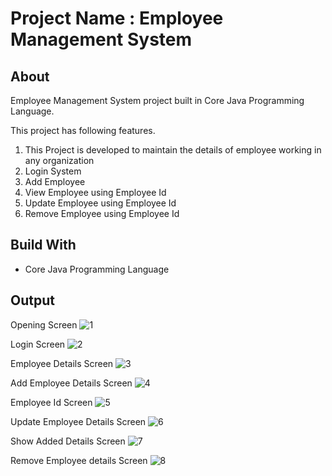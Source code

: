 # Project Name : Employee Management System

<h2>About</h2> 

Employee Management System project built in Core Java Programming Language. 

This project has following features.

<ol>
  <li>This Project is developed to maintain the details of employee working in any organization</li>
  <li>Login System</li>
  <li>Add Employee</li>
  <li>View Employee using Employee Id</li>
  <li>Update Employee using Employee Id</li>
  <li>Remove Employee using Employee Id</li>
</ol>
<h2> Build With </h2> 
<ul>
  <li> Core Java Programming Language </li>
 </ul>

<h2>Output</h2>

Opening Screen
![1](https://user-images.githubusercontent.com/72408657/130641993-de770c59-3c85-492a-b49b-3e2bc8cbf0f9.png)

Login Screen
![2](https://user-images.githubusercontent.com/72408657/130641999-7d78dc1a-d300-4679-8b25-cf087babeb52.png)

Employee Details Screen
![3](https://user-images.githubusercontent.com/72408657/130642011-d234790b-4545-428a-8350-a66788d83159.png)

Add Employee Details Screen
![4](https://user-images.githubusercontent.com/72408657/130642024-98f4cb19-71d2-49cb-9793-6e3e25558894.png)

Employee Id Screen
![5](https://user-images.githubusercontent.com/72408657/130642042-8a54c916-0502-412c-adb5-b55ed55d0c16.png)

Update Employee Details Screen
![6](https://user-images.githubusercontent.com/72408657/130642053-7887d3e7-7bbd-49ff-9b67-48752398413b.png)

Show Added Details Screen
![7](https://user-images.githubusercontent.com/72408657/130642060-cf39bd31-bbdc-4984-868e-6283d4fe85f3.png)

Remove Employee details Screen
![8](https://user-images.githubusercontent.com/72408657/130642075-8155b39c-2ecc-4c21-92e2-df6f71498e65.png)
